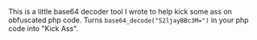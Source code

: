 This is a little base64 decoder tool I wrote to help kick some ass on obfuscated php code. Turns `base64_decode("S2ljayBBc3M=")` in your php code into "Kick Ass".